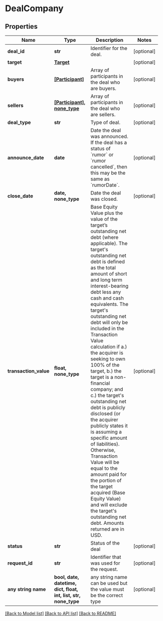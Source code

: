 # DealCompany


## Properties
Name | Type | Description | Notes
------------ | ------------- | ------------- | -------------
**deal_id** | **str** | Identifier for the deal. | [optional] 
**target** | [**Target**](Target.md) |  | [optional] 
**buyers** | [**[Participant]**](Participant.md) | Array of participants in the deal who are buyers. | [optional] 
**sellers** | [**[Participant], none_type**](Participant.md) | Array of participants in the deal who are sellers. | [optional] 
**deal_type** | **str** | Type of deal. | [optional] 
**announce_date** | **date** | Date the deal was announced. If the deal has a status of &#x60;rumor&#x60; or &#x60;rumor cancelled&#x60;, then this may be the same as &#x60;rumorDate&#x60;. | [optional] 
**close_date** | **date, none_type** | Date the deal was closed. | [optional] 
**transaction_value** | **float, none_type** | Base Equity Value plus the value of the target’s outstanding net debt (where applicable). The target&#39;s outstanding net debt is defined as the total amount of short and long term interest-bearing debt less any cash and cash equivalents. The target&#39;s outstanding net debt will only be included in the Transaction Value calculation if a.) the acquirer is seeking to own 100% of the target, b.) the target is a non-financial company; and c.) the target&#39;s outstanding net debt is publicly disclosed (or the acquirer publicly states it is assuming a specific amount of liabilities). Otherwise, Transaction Value will be equal to the amount paid for the portion of the target acquired (Base Equity Value) and will exclude the target&#39;s outstanding net debt. Amounts returned are in USD. | [optional] 
**status** | **str** | Status of the deal  | [optional] 
**request_id** | **str** | Identifier that was used for the request. | [optional] 
**any string name** | **bool, date, datetime, dict, float, int, list, str, none_type** | any string name can be used but the value must be the correct type | [optional]

[[Back to Model list]](../README.md#documentation-for-models) [[Back to API list]](../README.md#documentation-for-api-endpoints) [[Back to README]](../README.md)


